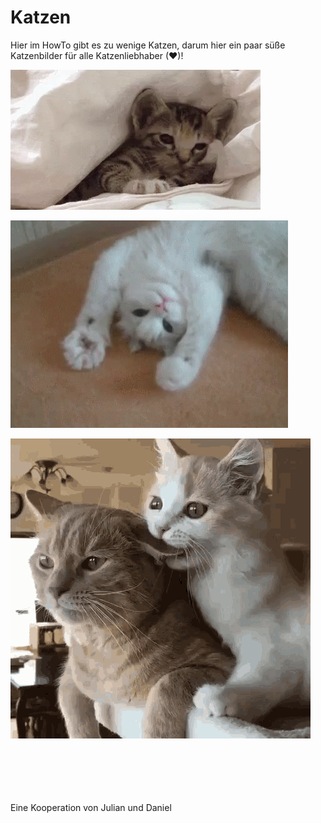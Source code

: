 # Katzen
Hier im HowTo gibt es zu wenige Katzen, darum hier ein paar süße Katzenbilder für alle Katzenliebhaber (❤)!

![](catsimg/cat-kitten-cats-nap-napping-gif-4402779.gif)

![](catsimg/kitty-highkitten-mdmacat-cat-happykitty-gif-6198981.gif)

![](catsimg/cats-ear-bite-gif-10614631.gif)

\
\
\
\
\
Eine Kooperation von Julian und Daniel